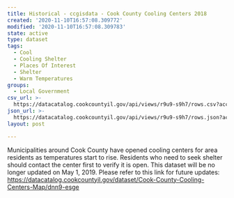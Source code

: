 ```yaml
---
title: Historical - ccgisdata - Cook County Cooling Centers 2018
created: '2020-11-10T16:57:08.309772'
modified: '2020-11-10T16:57:08.309783'
state: active
type: dataset
tags:
  - Cool
  - Cooling Shelter
  - Places Of Interest
  - Shelter
  - Warm Temperatures
groups:
  - Local Government
csv_url: >-
  https://datacatalog.cookcountyil.gov/api/views/r9u9-s9h7/rows.csv?accessType=DOWNLOAD
json_url: >-
  https://datacatalog.cookcountyil.gov/api/views/r9u9-s9h7/rows.json?accessType=DOWNLOAD
layout: post

---
```

Municipalities around Cook County have opened cooling centers for area residents as temperatures start to rise. Residents who need to seek shelter should contact the center first to verify it is open. This dataset will be no longer updated on May 1, 2019. Please refer to this link for future updates: https://datacatalog.cookcountyil.gov/dataset/Cook-County-Cooling-Centers-Map/dnn9-esge
